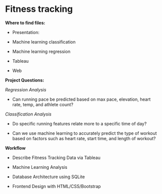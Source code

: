 # Fitness tracking




**Where to find files:**

* Presentation: 

* Machine learning classification 

* Machine learning regression

* Tableau

* Web



**Project Questions:**


*Regression Analysis*

* Can running pace be predicted based on max pace, elevation, heart rate, temp, and athlete count?

*Classification Analysis*
 
* Do specific running features relate more to a specific time of day?

* Can we use machine learning to accurately predict the type of workout based on factors such as heart rate, start time, and length of workout?


**Workflow**

* Describe Fitness Tracking Data via Tableau

* Machine Learning Analysis

* Database Architecture using SQLite

* Frontend Design with HTML/CSS/Bootstrap
